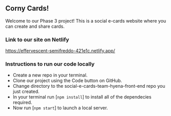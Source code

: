## Corny Cards!

Welcome to our Phase 3 project! This is a social e-cards website where you can create and share cards. 

### Link to our site on Netlify

https://effervescent-semifreddo-421e1c.netlify.app/

### Instructions to run our code locally

- Create a new repo in your terminal.
- Clone our project using the Code button on GitHub.
- Change directory to the social-e-cards-team-hyena-front-end repo you just created.
- In your terminal run [`npm install`] to install all of the dependecies required.
- Now run [`npm start`] to launch a local server.
 
